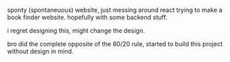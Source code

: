 sponty (spontaneuous) website, just messing around react trying to make a book finder website. hopefully with some backend stuff. 

i regret designing this, might change the design.

bro did the complete opposite of the 80/20 rule,
started to build this project without design in mind.
